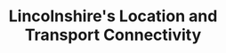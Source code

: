 ---
title: "Lincolnshire's Location and Transport Connectivity"
socialImage: 'https://res.cloudinary.com/lincs/image/upload/lincs-uk-map.png'
sector: location-connectivity
seoDescription: >-
              Lincolnshire benefits from excellent transport connections - within the county, with the rest of the UK, and internationally.
ctaarrowclrdark: '#80244e'             
ctaarrowclrlight: '#dd898e'             
hero:
  display: true
  heading: "Lincolnshire's Location and Transport Connectivity"
  blurb: >-
         Lincolnshire benefits from excellent transport connections - within the county, with the rest of the UK, and internationally.

         For investing businesses, Lincolnshire’s strategic location in England’s East Midlands enables fast, efficient access to UK and international markets - for people and freight, and by road, rail, air and sea.
  heroImg: 'https://res.cloudinary.com/lincs/image/upload/map-uk.jpg'

connectivitymap:
  display: true
  heading: "Map of Lincolnshire's connectivity"
  connectivitymap: 'https://res.cloudinary.com/lincs/image/upload/connect-map.png'
  keyheading: Key
  keyitems:
   - icon: 'https://res.cloudinary.com/lincs/image/upload/airport-icon.svg'
     title: 'Airports'
   - icon: 'https://res.cloudinary.com/lincs/image/upload/port-icon.svg'
     title: 'Ports'
   - icon: 'https://res.cloudinary.com/lincs/image/upload/green-icon.svg'
     title: 'Lincolnshire'
hgvdrivetimesmap:
  display: true
  heading: "Map of Lincolnshire's HGV Drive Times "
  drivetimesmap: 'https://res.cloudinary.com/lincs/image/upload/uk-map.png'
  keyheading: HGV Drive Times
  keyheadingextra: From Lincoln
  keyitems:
   - icon: 'https://res.cloudinary.com/lincs/image/upload/red-icon.svg'
     title: 'Lincolnshire'
     titleextra: ''
   - icon: 'https://res.cloudinary.com/lincs/image/upload/pink-icon.svg'
     title: '3 hour HGV'
     titleextra: ''
   - icon: 'https://res.cloudinary.com/lincs/image/upload/light-blue-icon.svg'
     title: '4.5 hour HGV'
     titleextra: 1 Driver Shift

multimodal:
  display: true
  modality:
   - by: By road
     icon: https://res.cloudinary.com/lincs/image/upload/truck-icon.svg
     text: >-
          From Lincolnshire, the major conurbations of the Midlands and North of England can be reached within 2 ½ hours, and London within 2 ¾ hours. More than 75% of the UK’s population can be reached within around 3 ½ hours’ drive time.
   - by: By rail
     icon: https://res.cloudinary.com/lincs/image/upload/train-icon.svg
     text: >-
          The UK’s major cities are easily accessible by rail from Lincolnshire. From Lincoln, London can be reached within 2 hours, and Manchester within 2 1/4 hours. From Grantham, in the south of the region, London can be reached in just over 1 hour.
   - by: By air
     icon: https://res.cloudinary.com/lincs/image/upload/plane-icon.svg
     text: >-
          Within Lincolnshire, Humberside Airport offers frequent ‘hub-feeder’ services to Amsterdam Schiphol (AMS), with connections to 800 global destinations with KLM and SkyTeam partners. Airports accessible within 2 hours’ drive time include Birmingham, East Midlands, and Leeds-Bradford.
   - by: By sea
     icon: https://res.cloudinary.com/lincs/image/upload/ship-icon.svg
     text: >-
          The ports of Immingham and Grimsby are the UK’s largest by tonnage, offering deep water facilities, frequent lo-lo (container) and ro-ro services to European ports, and deep-sea feeder services for global market access. The Port of Boston serves UK destinations for containers and bulk foods.                                       
sectorCTA:
  display: true
  bgcolor: dark
  headingcolor: light
  buttoncolor: '#e75a13'
  buttonhover: '#af0000'
  image: https://res.cloudinary.com/lincs/image/upload/brochure-form.png
  heading: Get the data on Lincolnshire as a location for your business
  lead: >-
     Lincolnshire’s sector-focused Business Location Guides provide essential information and data for companies researching and evaluating Lincolnshire as a potential investment location. Insights include:                                       
  brochurecontents:
    - highlight: The market opportunity
    - highlight: Industry clusters
    - highlight: Research & technology
    - highlight: Workforce, education & skills
    - highlight: Sites and properties
    - highlight: UK and global market access
    - highlight: Location & sector data sets
    - highlight: Support for investing businesses
  contentscolour: 'text-white'
  formhandler: multibrochurestep1
  hiddenformfields:
     - field: brochure
       value: multiple  
     - field: page
       value: location-and-connectivity
     - field: cc
       value: investment@lincolnshire.gov.uk   
  footerimg: https://res.cloudinary.com/lincs/image/upload/red-half-grad.png
layout: location-and-connectivity
---